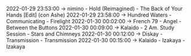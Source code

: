 2022-01-29 23:53:00 -> nimino - Hold (Reimagined) - The Back of Your Hands [Edit] (con Ashe)
2022-01-29 23:58:00 -> Hundred Waters - Communicating - Firelight
2022-01-30 00:02:00 -> French 79 - Angel - Between the Buttons
2022-01-30 00:09:00 -> Kalaido - 2 Am. Study Session - Stars and Chimneys
2022-01-30 00:12:00 -> Diskay - Transmission - Transmission
2022-01-30 00:15:00 -> Kalaido - Izakaya - Izakaya
